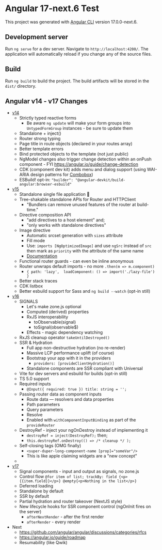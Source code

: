 # Angular 17-next.6 Test

This project was generated with [Angular CLI](https://github.com/angular/angular-cli) version 17.0.0-next.6.

## Development server

Run `ng serve` for a dev server. Navigate to `http://localhost:4200/`. The application will automatically reload if you change any of the source files.

## Build

Run `ng build` to build the project. The build artifacts will be stored in the `dist/` directory.

## Angular v14 - v17 Changes
- [v14](https://blog.angular.io/angular-v14-is-now-available-391a6db736af)
  - Strictly typed reactive forms
    - Be aware `ng update` will make your form groups into `UntypedFormGroup` instances - be sure to update them
  - Standalone + inject()
  - Router strong typing
  - Page title in route objects (declared in your routes array)
  - Better template errors
  - Bind protected objects to the template (not just public)
  - NgModel changes also trigger change detection within an onPush component - FYI https://angular.io/guide/change-detection
  - CDK (component dev kit) adds menu and dialog support (using WAI-ARIA design patterns for [Combobox](https://www.w3.org/TR/wai-aria-practices-1.1/#combobox))
  - ESBuild!  opt-in: `"builder": "@angular-devkit/build-angular:browser-esbuild"`
- [v15](https://blog.angular.io/angular-v15-is-now-available-df7be7f2f4c8)
  - Standalone single file application 🤯
  - Tree-shakable standalone APIs for Router and HTTPClient
    - "Bundlers can remove unused features of the router at build-time."
  - Directive composition API
    - "add directives to a host element" and;
    - "only works with standalone directives"
  - Image directive
    - Automatic srcset generation with `sizes` attribute
    - Fill mode
    - Use: `imports [NgOptimizedImage]` and use `ngSrc` instead of `src` then mark as `priority` with the attribute of the same name
    - [Documentation](https://angular.io/guide/image-directive)
  - Functional router guards - can even be inline anonymous
  - Router unwraps default imports - no more `.then(m => m.component)`
    - `{ path: 'lazy',  loadComponent: () => import('./lazy-file') }`
  - Better stack traces
  - CDK listbox
  - Better esbuild support for Sass and `ng build --watch` (opt-in still)
- [v16](https://blog.angular.io/angular-v16-is-here-4d7a28ec680d)
  - SIGNALS
    - Let's make zone.js optional
    - Computed (derived) properties
    - RxJS interoperability
      - toObservable(signal)
      - toSignal(observable$)
    - Effects - magic dependency watching
  - RxJS cleanup operator `takeUntilDestroyed()`
  - SSR & Hydration
    - Full app non-destructive hydration (no re-render)
    - Massive LCP performance uplift (of course)
    - Bootstrap your app with it in the providers
      - `providers: [provideClientHydration()]`
    - Standalone components are SSR compliant with Universal
  - Vite for dev servers and esbuild for builds (opt-in still)
  - TS 5.0 support
  - Required inputs
    - `@Input({ required: true }) title: string = '';`
  - Passing router data as component inputs
    - Route data — resolvers and data properties
    - Path parameters
    - Query parameters
    - Resolve
    - Enabled with `withComponentInputBinding` as part of the `provideRouter`
  - DestroyRef - inject your ngOnDestroy instead of implementing it
    - `destroyRef = inject(DestroyRef);` then;
    - `this.destroyRef.onDestroy(() => /* cleanup */ );`
  - Self-closing tags (OMG finally)
    - `<super-duper-long-component-name [prop]="someVar"/>`
    - This is like apple claiming widgets are a "new concept"
  -
- [v17](https://blog.angular.io/meet-angulars-new-control-flow-a02c6eee7843)
  - Signal components - input and output as signals, no zone.js
  - Control flow `@for item of list; trackBy: field {<p>{{item.field}}</p>} @empty{<p>Nothing in the list</p>}`
  - Deferred loading
  - Standalone by default
  - SSR by default
  - Partial hydration and router takeover (NextJS style)
  - New lifecycle hooks for SSR component control (ngOnInit fires on the server)
    - `afterNextRender` - after the first render
    - `afterRender` - every render
- Next
  - https://github.com/angular/angular/discussions/categories/rfcs
  - https://angular.io/guide/roadmap
  - Resumability (like Qwik)
